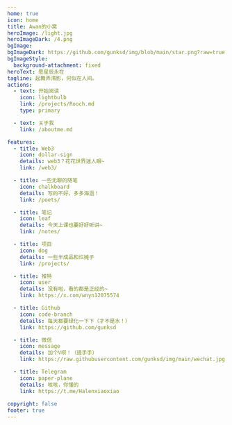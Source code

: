 ```yaml
---
home: true
icon: home
title: Awan的小窝
heroImage: /light.jpg
heroImageDark: /4.png
bgImage: 
bgImageDark: https://github.com/gunksd/img/blob/main/star.png?raw=true
bgImageStyle:
  background-attachment: fixed
heroText: 愿星辰永在
tagline: 起舞弄清影，何似在人间。
actions:
  - text: 开始阅读
    icon: lightbulb
    link: /projects/Rooch.md
    type: primary

  - text: 关于我
    link: /aboutme.md

features:
  - title: Web3
    icon: dollar-sign
    details: web3？花花世界迷人眼~
    link: /web3/

  - title: 一些无聊的随笔
    icon: chalkboard
    details: 写的不好，多多海涵！
    link: /poets/

  - title: 笔记
    icon: leaf
    details: 今天上课也要好好听讲~
    link: /notes/

  - title: 项目
    icon: dog
    details: 一些半成品和烂摊子
    link: /projects/

  - title: 推特
    icon: user
    details: 没有啦，看的都是正经的~
    link: https://x.com/wnyn12075574

  - title: Github
    icon: code-branch
    details: 每天都要绿化一下下（才不是水！）
    link: https://github.com/gunksd

  - title: 微信
    icon: message
    details: 加个V呗！（搓手手）
    link: https://raw.githubusercontent.com/gunksd/img/main/wechat.jpg

  - title: Telegram
    icon: paper-plane
    details: 咳咳，你懂的
    link: https://t.me/Halenxiaoxiao
  
copyright: false
footer: true
---
```

